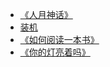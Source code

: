 * [《人月神话》](MMM/人月神话.md)
* [装机](computer/装机.md)
* [《如何阅读一本书》](HTRAB/如何阅读一本书.md)
* [《你的灯亮着吗》](AYLO/你的灯亮着吗.md)